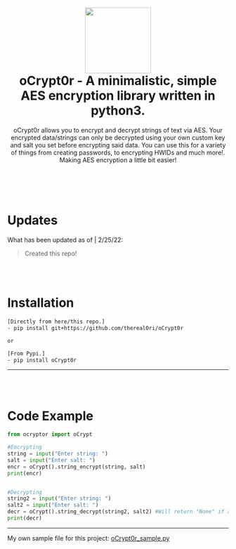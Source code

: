 <h1 align="center">
	<img src="https://cdn.discordapp.com/attachments/946797907846258799/946798556629585950/unknown.png" width="150px"><br>
    oCrypt0r - A minimalistic, simple AES encryption library written in python3.
</h1>
<p align="center">
    oCrypt0r allows you to encrypt and decrypt strings of text via AES. Your encrypted data/strings can only be decrypted using your own custom key and salt you set before encrypting said data. You can use this for a variety of things from creating passwords, to encrypting HWIDs and much more!. Making AES encryption a little bit easier!
</p>

<h1></h1>

<br />
<br />

# Updates
What has been updated as of | 2/25/22:

> Created this repo!

<br />
<br />

# Installation

```bash
[Directly from here/this repo.]
- pip install git+https://github.com/therealOri/oCrypt0r

or

[From Pypi.]
- pip install oCrypt0r
```
__ __

<br />
<br />

# Code Example

```python
from ocryptor import oCrypt

#Encrypting
string = input("Enter string: ")
salt = input("Enter salt: ")
encr = oCrypt().string_encrypt(string, salt)
print(encr)


#Decrypting
string2 = input("Enter string: ")
salt2 = input("Enter salt: ")
decr = oCrypt().string_decrypt(string2, salt2) #Will return "None" if any errors happen.
print(decr)
```
__ __

My own sample file for this project: [oCrypt0r_sample.py](https://haste.powercord.dev/xeluzohute.py)
